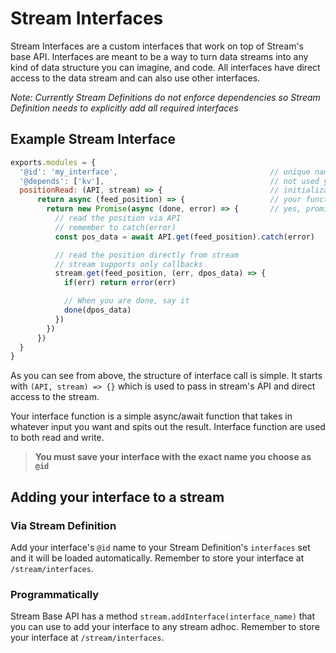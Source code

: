 # Stream Interfaces

Stream Interfaces are a custom interfaces that work on top of Stream's base API. Interfaces are meant to be a way to turn data streams into any kind of data structure you can imagine, and code. All interfaces have direct access to the data stream and can also use other interfaces.

*Note: Currently Stream Definitions do not enforce dependencies so Stream Definition needs to explicitly add all required interfaces*

## Example Stream Interface
```javascript
exports.modules = {
  '@id': 'my_interface',                                  // unique name
  '@depends': ['kv'],                                     // not used yet but will be
  positionRead: (API, stream) => {                        // initialization wrapper
      return async (feed_position) => {                   // your function starts
        return new Promise(async (done, error) => {       // yes, promises
          // read the position via API
          // remember to catch(error)
          const pos_data = await API.get(feed_position).catch(error)

          // read the position directly from stream
          // stream supports only callbacks
          stream.get(feed_position, (err, dpos_data) => {
            if(err) return error(err)

            // When you are done, say it
            done(dpos_data)
          })
        })
      })
  }
}
```

As you can see from above, the structure of interface call is simple. It starts with `(API, stream) => {}` which is used to pass in stream's API and direct access to the stream.

Your interface function is a simple async/await function that takes in whatever input you want and spits out the result. Interface function are used to both read and write.

> **You must save your interface with the exact name you choose as `@id`**

## Adding your interface to a stream
### Via Stream Definition
Add your interface's `@id` name to your Stream Definition's `interfaces` set and it will be loaded automatically. Remember to store your interface at `/stream/interfaces`.

### Programmatically
Stream Base API has a method `stream.addInterface(interface_name)` that you can use to add your interface to any stream adhoc.  Remember to store your interface at `/stream/interfaces`.
